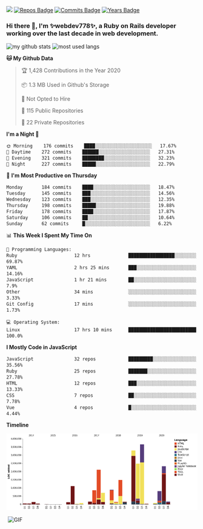 ![](https://visitor-badge.glitch.me/badge?page_id=webdev778.webdev778)
[![Repos Badge](https://badges.pufler.dev/repos/webdev778)](https://badges.pufler.dev)
[![Commits Badge](https://badges.pufler.dev/commits/monthly/webdev778)](https://badges.pufler.dev)
[![Years Badge](https://badges.pufler.dev/years/webdev778)](https://badges.pufler.dev)
### Hi there 👋, I'm ✨webdev778✨, a Ruby on Rails developer working over the last decade in web development.


![my github stats](https://github-readme-stats.vercel.app/api?username=webdev778&show_icons=true&theme=tokyonight&line_height=27)
![most used langs](https://github-readme-stats.vercel.app/api/top-langs/?username=webdev778&hide=css,html&theme=tokyonight)

<!--START_SECTION:waka-->
**🐱 My Github Data** 

> 🏆 1,428 Contributions in the Year 2020
 > 
> 📦 1.3 MB Used in Github's Storage 
 > 
> 🚫 Not Opted to Hire
 > 
> 📜 115 Public Repositories
 > 
> 🔑 22 Private Repositories 

**I'm a Night 🦉** 

```text
🌞 Morning    176 commits    ████░░░░░░░░░░░░░░░░░░░░░   17.67% 
🌆 Daytime    272 commits    ██████░░░░░░░░░░░░░░░░░░░   27.31% 
🌃 Evening    321 commits    ████████░░░░░░░░░░░░░░░░░   32.23% 
🌙 Night      227 commits    █████░░░░░░░░░░░░░░░░░░░░   22.79%

```
📅 **I'm Most Productive on Thursday** 

```text
Monday       184 commits    ████░░░░░░░░░░░░░░░░░░░░░   18.47% 
Tuesday      145 commits    ███░░░░░░░░░░░░░░░░░░░░░░   14.56% 
Wednesday    123 commits    ███░░░░░░░░░░░░░░░░░░░░░░   12.35% 
Thursday     198 commits    █████░░░░░░░░░░░░░░░░░░░░   19.88% 
Friday       178 commits    ████░░░░░░░░░░░░░░░░░░░░░   17.87% 
Saturday     106 commits    ██░░░░░░░░░░░░░░░░░░░░░░░   10.64% 
Sunday       62 commits     █░░░░░░░░░░░░░░░░░░░░░░░░   6.22%

```


📊 **This Week I Spent My Time On** 

```text
💬 Programming Languages: 
Ruby                     12 hrs              █████████████████░░░░░░░░   69.87% 
YAML                     2 hrs 25 mins       ███░░░░░░░░░░░░░░░░░░░░░░   14.16% 
JavaScript               1 hr 21 mins        ██░░░░░░░░░░░░░░░░░░░░░░░   7.9% 
Other                    34 mins             ░░░░░░░░░░░░░░░░░░░░░░░░░   3.33% 
Git Config               17 mins             ░░░░░░░░░░░░░░░░░░░░░░░░░   1.73%

💻 Operating System: 
Linux                    17 hrs 10 mins      █████████████████████████   100.0%

```

**I Mostly Code in JavaScript** 

```text
JavaScript               32 repos            █████████░░░░░░░░░░░░░░░░   35.56% 
Ruby                     25 repos            ███████░░░░░░░░░░░░░░░░░░   27.78% 
HTML                     12 repos            ███░░░░░░░░░░░░░░░░░░░░░░   13.33% 
CSS                      7 repos             ██░░░░░░░░░░░░░░░░░░░░░░░   7.78% 
Vue                      4 repos             █░░░░░░░░░░░░░░░░░░░░░░░░   4.44%

```


**Timeline**

![Chart not found](https://github.com/webdev778/webdev778/blob/master/charts/bar_graph.png) 


<!--END_SECTION:waka-->

<img align="right" alt="GIF" src="https://github.com/webdev778/webdev778/blob/main/code.gif?raw=true" width="500" height="320" />

<!--
**webdev778/webdev778** is a ✨ _special_ ✨ repository because its `README.md` (this file) appears on your GitHub profile.

Here are some ideas to get you started:

- 🔭 I’m currently working on ...
- 🌱 I’m currently learning ...
- 👯 I’m looking to collaborate on ...
- 🤔 I’m looking for help with ...
- 💬 Ask me about ...
- 📫 How to reach me: ...
- 😄 Pronouns: ...
- ⚡ Fun fact: ...
-->
